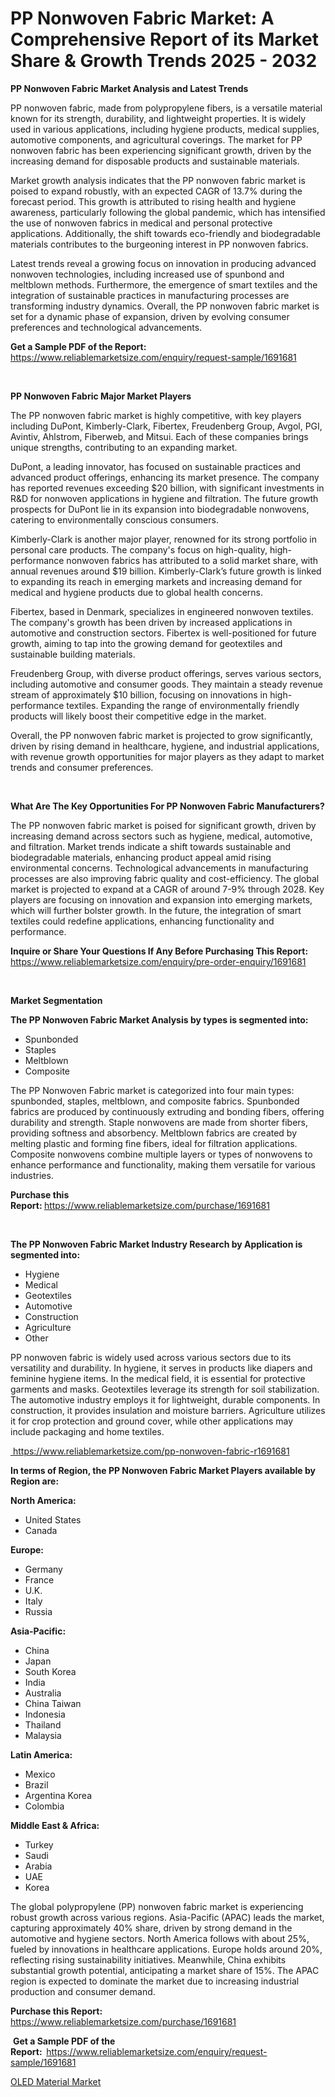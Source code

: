 <p><h1>PP Nonwoven Fabric Market: A Comprehensive Report of its Market Share & Growth Trends 2025 - 2032</h1></p><p><strong>PP Nonwoven Fabric Market Analysis and Latest Trends</strong></p>
<p><p>PP nonwoven fabric, made from polypropylene fibers, is a versatile material known for its strength, durability, and lightweight properties. It is widely used in various applications, including hygiene products, medical supplies, automotive components, and agricultural coverings. The market for PP nonwoven fabric has been experiencing significant growth, driven by the increasing demand for disposable products and sustainable materials.</p><p>Market growth analysis indicates that the PP nonwoven fabric market is poised to expand robustly, with an expected CAGR of 13.7% during the forecast period. This growth is attributed to rising health and hygiene awareness, particularly following the global pandemic, which has intensified the use of nonwoven fabrics in medical and personal protective applications. Additionally, the shift towards eco-friendly and biodegradable materials contributes to the burgeoning interest in PP nonwoven fabrics.</p><p>Latest trends reveal a growing focus on innovation in producing advanced nonwoven technologies, including increased use of spunbond and meltblown methods. Furthermore, the emergence of smart textiles and the integration of sustainable practices in manufacturing processes are transforming industry dynamics. Overall, the PP nonwoven fabric market is set for a dynamic phase of expansion, driven by evolving consumer preferences and technological advancements.</p></p>
<p><strong>Get a Sample PDF of the Report:&nbsp;</strong> <a href="https://www.reliablemarketsize.com/enquiry/request-sample/1691681?utm_campaign=1143&utm_medium=2&utm_source=Github&utm_content=ia&utm_term=07012025&utm_id=pp-nonwoven-fabric">https://www.reliablemarketsize.com/enquiry/request-sample/1691681</a></p>
<p>&nbsp;</p>
<p><strong>PP Nonwoven Fabric Major Market Players</strong></p>
<p><p>The PP nonwoven fabric market is highly competitive, with key players including DuPont, Kimberly-Clark, Fibertex, Freudenberg Group, Avgol, PGI, Avintiv, Ahlstrom, Fiberweb, and Mitsui. Each of these companies brings unique strengths, contributing to an expanding market.</p><p>DuPont, a leading innovator, has focused on sustainable practices and advanced product offerings, enhancing its market presence. The company has reported revenues exceeding $20 billion, with significant investments in R&D for nonwoven applications in hygiene and filtration. The future growth prospects for DuPont lie in its expansion into biodegradable nonwovens, catering to environmentally conscious consumers.</p><p>Kimberly-Clark is another major player, renowned for its strong portfolio in personal care products. The company's focus on high-quality, high-performance nonwoven fabrics has attributed to a solid market share, with annual revenues around $19 billion. Kimberly-Clark’s future growth is linked to expanding its reach in emerging markets and increasing demand for medical and hygiene products due to global health concerns.</p><p>Fibertex, based in Denmark, specializes in engineered nonwoven textiles. The company's growth has been driven by increased applications in automotive and construction sectors. Fibertex is well-positioned for future growth, aiming to tap into the growing demand for geotextiles and sustainable building materials.</p><p>Freudenberg Group, with diverse product offerings, serves various sectors, including automotive and consumer goods. They maintain a steady revenue stream of approximately $10 billion, focusing on innovations in high-performance textiles. Expanding the range of environmentally friendly products will likely boost their competitive edge in the market.</p><p>Overall, the PP nonwoven fabric market is projected to grow significantly, driven by rising demand in healthcare, hygiene, and industrial applications, with revenue growth opportunities for major players as they adapt to market trends and consumer preferences.</p></p>
<p>&nbsp;</p>
<p><strong>What Are The Key Opportunities For PP Nonwoven Fabric Manufacturers?</strong></p>
<p><p>The PP nonwoven fabric market is poised for significant growth, driven by increasing demand across sectors such as hygiene, medical, automotive, and filtration. Market trends indicate a shift towards sustainable and biodegradable materials, enhancing product appeal amid rising environmental concerns. Technological advancements in manufacturing processes are also improving fabric quality and cost-efficiency. The global market is projected to expand at a CAGR of around 7-9% through 2028. Key players are focusing on innovation and expansion into emerging markets, which will further bolster growth. In the future, the integration of smart textiles could redefine applications, enhancing functionality and performance.</p></p>
<p><strong>Inquire or Share Your Questions If Any Before Purchasing This Report:</strong> <a href="https://www.reliablemarketsize.com/enquiry/pre-order-enquiry/1691681?utm_campaign=1143&utm_medium=2&utm_source=Github&utm_content=ia&utm_term=07012025&utm_id=pp-nonwoven-fabric">https://www.reliablemarketsize.com/enquiry/pre-order-enquiry/1691681</a></p>
<p>&nbsp;</p>
<p><strong>Market Segmentation</strong></p>
<p><strong>The PP Nonwoven Fabric Market Analysis by types is segmented into:</strong></p>
<p><ul><li>Spunbonded</li><li>Staples</li><li>Meltblown</li><li>Composite</li></ul></p>
<p><p>The PP Nonwoven Fabric market is categorized into four main types: spunbonded, staples, meltblown, and composite fabrics. Spunbonded fabrics are produced by continuously extruding and bonding fibers, offering durability and strength. Staple nonwovens are made from shorter fibers, providing softness and absorbency. Meltblown fabrics are created by melting plastic and forming fine fibers, ideal for filtration applications. Composite nonwovens combine multiple layers or types of nonwovens to enhance performance and functionality, making them versatile for various industries.</p></p>
<p><strong>Purchase this Report:&nbsp;</strong><a href="https://www.reliablemarketsize.com/purchase/1691681?utm_campaign=1143&utm_medium=2&utm_source=Github&utm_content=ia&utm_term=07012025&utm_id=pp-nonwoven-fabric">https://www.reliablemarketsize.com/purchase/1691681</a></p>
<p>&nbsp;</p>
<p><strong>The PP Nonwoven Fabric Market Industry Research by Application is segmented into:</strong></p>
<p><ul><li>Hygiene</li><li>Medical</li><li>Geotextiles</li><li>Automotive</li><li>Construction</li><li>Agriculture</li><li>Other</li></ul></p>
<p><p>PP nonwoven fabric is widely used across various sectors due to its versatility and durability. In hygiene, it serves in products like diapers and feminine hygiene items. In the medical field, it is essential for protective garments and masks. Geotextiles leverage its strength for soil stabilization. The automotive industry employs it for lightweight, durable components. In construction, it provides insulation and moisture barriers. Agriculture utilizes it for crop protection and ground cover, while other applications may include packaging and home textiles.</p></p>
<p><a href="https://www.reliablemarketsize.com/pp-nonwoven-fabric-r1691681?utm_campaign=1143&utm_medium=2&utm_source=Github&utm_content=ia&utm_term=07012025&utm_id=pp-nonwoven-fabric">&nbsp;https://www.reliablemarketsize.com/pp-nonwoven-fabric-r1691681</a></p>
<p><strong>In terms of Region, the PP Nonwoven Fabric Market Players available by Region are:</strong></p>
<p>
    <p> <strong> North America: </strong>
        <ul>
            <li>United States</li>
            <li>Canada</li>
        </ul>
        </p> 
    <p> <strong> Europe: </strong>
        <ul>
            <li>Germany</li>
            <li>France</li>
            <li>U.K.</li>
            <li>Italy</li>
            <li>Russia</li>
        </ul>
        </p> 
    <p> <strong> Asia-Pacific: </strong>
        <ul>
            <li>China</li>
            <li>Japan</li>
            <li>South Korea</li>
            <li>India</li>
            <li>Australia</li>
            <li>China Taiwan</li>
            <li>Indonesia</li>
            <li>Thailand</li>
            <li>Malaysia</li>
        </ul>
        </p> 
    <p> <strong> Latin America: </strong>
        <ul>
            <li>Mexico</li>
            <li>Brazil</li>
            <li>Argentina Korea</li>
            <li>Colombia</li>
        </ul>
        </p> 
    <p> <strong> Middle East & Africa: </strong>
        <ul>
            <li>Turkey</li>
            <li>Saudi</li>
            <li>Arabia</li>
            <li>UAE</li>
            <li>Korea</li>
        </ul>
    </p>
    </p>
<p><p>The global polypropylene (PP) nonwoven fabric market is experiencing robust growth across various regions. Asia-Pacific (APAC) leads the market, capturing approximately 40% share, driven by strong demand in the automotive and hygiene sectors. North America follows with about 25%, fueled by innovations in healthcare applications. Europe holds around 20%, reflecting rising sustainability initiatives. Meanwhile, China exhibits substantial growth potential, anticipating a market share of 15%. The APAC region is expected to dominate the market due to increasing industrial production and consumer demand.</p></p>
<p><strong>Purchase this Report: </strong><a href="https://www.reliablemarketsize.com/purchase/1691681?utm_campaign=1143&utm_medium=2&utm_source=Github&utm_content=ia&utm_term=07012025&utm_id=pp-nonwoven-fabric">https://www.reliablemarketsize.com/purchase/1691681</a></p>
<p>&nbsp;<strong>Get a Sample PDF of the Report:&nbsp;&nbsp;</strong><a href="https://www.reliablemarketsize.com/enquiry/request-sample/1691681?utm_campaign=1143&utm_medium=2&utm_source=Github&utm_content=ia&utm_term=07012025&utm_id=pp-nonwoven-fabric">https://www.reliablemarketsize.com/enquiry/request-sample/1691681</a></p>
<p><strong></strong></p>
<p><p><a href="https://github.com/castoriffic/Market-Research-Report-List-5/blob/main/oled-material-market.md?utm_campaign=1143&utm_medium=2&utm_source=Github&utm_content=ia&utm_term=07012025&utm_id=pp-nonwoven-fabric">OLED Material Market</a></p></p>